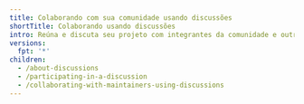 ```yaml
---
title: Colaborando com sua comunidade usando discussões
shortTitle: Colaborando usando discussões
intro: Reúna e discuta seu projeto com integrantes da comunidade e outros mantenedores.
versions:
  fpt: '*'
children:
  - /about-discussions
  - /participating-in-a-discussion
  - /collaborating-with-maintainers-using-discussions
---
```


